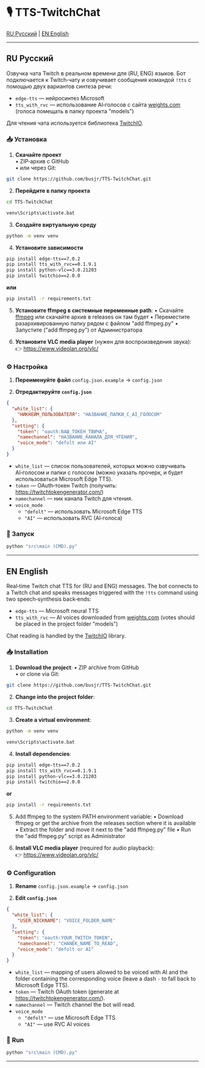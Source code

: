 # 🎙 TTS-TwitchChat

[RU Русский](#-русский) | [EN English](#-english)

---

## RU Русский

Озвучка чата Twitch в реальном времени для (RU, ENG) языков. Бот подключается к Twitch‑чату и озвучивает сообщения командой `!tts` с помощью двух вариантов синтеза речи:
- `edge-tts` — нейросинтез Microsoft  
- `tts_with_rvc` — использование AI‑голосов с сайта [weights.com](https://www.weights.com/ru/models) (голоса помещать в папку проекта "models")

Для чтения чата используется библиотека [TwitchIO](https://twitchio.dev/).

### 📥 Установка

1. **Скачайте проект**  
   • ZIP‑архив с GitHub  
   • или через Git:
```bash
git clone https://github.com/busjr/TTS-TwitchChat.git
```

2. **Перейдите в папку проекта**
```bash
cd TTS-TwitchChat
```
```bash
venv\Scripts\activate.bat
```

3. **Создайте виртуальную среду**
```bash
python -m venv venv
```

4. **Установите зависимости**
```bash
pip install edge-tts==7.0.2
pip install tts_with_rvc==0.1.9.1
pip install python-vlc==3.0.21203
pip install twitchio==2.0.0
```
**или**
```bash
pip install -r requirements.txt
```
5. **Установите ffmpeg в системные переменные path**:
   • Скачайте [ffmpeg](https://www.gyan.dev/ffmpeg/builds/packages/ffmpeg-7.0.2-full_build.7z) или скачайте архив в releases он там будет
   • Переместите разархивированную папку рядом с файлом "add ffmpeg.py"
   • Запустите ("add ffmpeg.py") от Администратора

6. **Установите VLC media player** (нужен для воспроизведения звука):  
👉 <https://www.videolan.org/vlc/>

### ⚙ Настройка

1. **Переименуйте файл** `config.json.example` → `config.json`

2. **Отредактируйте `config.json`**
```json
{
  "white_list": {
    "НИКНЕЙМ_ПОЛЬЗОВАТЕЛЯ": "НАЗВАНИЕ_ПАПКИ_С_AI_ГОЛОСОМ"
  },
  "setting": {
    "token": "oauth:ВАШ_ТОКЕН_ТВИЧА",
    "namechannel": "НАЗВАНИЕ_КАНАЛА_ДЛЯ_ЧТЕНИЯ",
    "voice_mode": "defolt или AI"
  }
}
```

- `white_list` — список пользователей, которых можно озвучивать AI‑голосом и папки с голосом (можно указать прочерк, и будет использоваться Microsoft Edge TTS).  
- `token` — OAuth‑токен Twitch (получить: <https://twitchtokengenerator.com/>)  
- `namechannel` — ник канала Twitch для чтения.  
- `voice_mode`  
  - `"defolt"` — использовать Microsoft Edge TTS  
  - `"AI"` — использовать RVC (AI‑голоса)

### 🚀 Запуск

```bash
python "src\main (CMD).py"
```

---

## EN English

Real‑time Twitch chat TTS for (RU and ENG) messages. The bot connects to a Twitch chat and speaks messages triggered with the `!tts` command using two speech‑synthesis back‑ends:
- `edge-tts` — Microsoft neural TTS  
- `tts_with_rvc` — AI voices downloaded from [weights.com](https://www.weights.com/ru/models) (votes should be placed in the project folder "models")

Chat reading is handled by the [TwitchIO](https://twitchio.dev/) library.

### 📥 Installation

1. **Download the project**:
   • ZIP archive from GitHub  
   • or clone via Git:
```bash
git clone https://github.com/busjr/TTS-TwitchChat.git
```

2. **Change into the project folder**:
```bash
cd TTS-TwitchChat
```

3. **Create a virtual environment**:
```bash
python -m venv venv
```
```bash
venv\Scripts\activate.bat
```

4. **Install dependencies**:
```bash
pip install edge-tts==7.0.2
pip install tts_with_rvc==0.1.9.1
pip install python-vlc==3.0.21203
pip install twitchio==2.0.0
```
**or**
```bash
pip install -r requirements.txt
```
5. Add ffmpeg to the system PATH environment variable:
   • Download ffmpeg or get the archive from the releases section where it is available
   • Extract the folder and move it next to the "add ffmpeg.py" file
   • Run the "add ffmpeg.py" script as Administrator

7. **Install VLC media player** (required for audio playback):  
👉 <https://www.videolan.org/vlc/>

### ⚙ Configuration

1. **Rename** `config.json.example` → `config.json`

2. **Edit `config.json`**
```json
{
  "white_list": {
    "USER_NICKNAME": "VOICE_FOLDER_NAME"
  },
  "setting": {
    "token": "oauth:YOUR_TWITCH_TOKEN",
    "namechannel": "CHANEK_NAME_TO_READ",
    "voice_mode": "defolt or AI"
  }
}
```

- `white_list` — mapping of users allowed to be voiced with AI and the folder containing the corresponding voice (leave a dash `-` to fall back to Microsoft Edge TTS).  
- `token` — Twitch OAuth token (generate at <https://twitchtokengenerator.com/>).  
- `namechannel` — Twitch channel the bot will read.  
- `voice_mode`  
  - `"defolt"` — use Microsoft Edge TTS  
  - `"AI"` — use RVC AI voices

### 🚀 Run

```bash
python "src\main (CMD).py"
```

---
